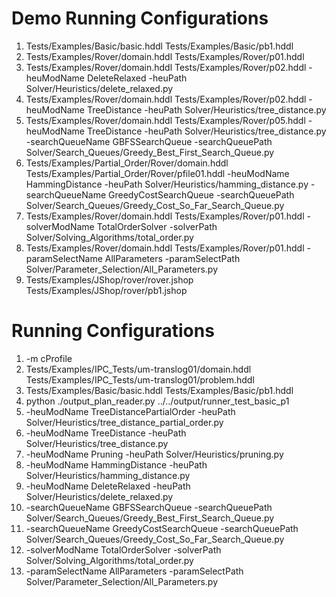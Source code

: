 # Demo Running Configurations
1. Tests/Examples/Basic/basic.hddl Tests/Examples/Basic/pb1.hddl
2. Tests/Examples/Rover/domain.hddl Tests/Examples/Rover/p01.hddl
3. Tests/Examples/Rover/domain.hddl Tests/Examples/Rover/p02.hddl -heuModName DeleteRelaxed -heuPath Solver/Heuristics/delete_relaxed.py
4. Tests/Examples/Rover/domain.hddl Tests/Examples/Rover/p02.hddl -heuModName TreeDistance -heuPath Solver/Heuristics/tree_distance.py
5. Tests/Examples/Rover/domain.hddl Tests/Examples/Rover/p05.hddl -heuModName TreeDistance -heuPath Solver/Heuristics/tree_distance.py -searchQueueName GBFSSearchQueue -searchQueuePath Solver/Search_Queues/Greedy_Best_First_Search_Queue.py
6. Tests/Examples/Partial_Order/Rover/domain.hddl Tests/Examples/Partial_Order/Rover/pfile01.hddl -heuModName HammingDistance -heuPath Solver/Heuristics/hamming_distance.py -searchQueueName GreedyCostSearchQueue -searchQueuePath Solver/Search_Queues/Greedy_Cost_So_Far_Search_Queue.py
7. Tests/Examples/Rover/domain.hddl Tests/Examples/Rover/p01.hddl -solverModName TotalOrderSolver -solverPath Solver/Solving_Algorithms/total_order.py
8. Tests/Examples/Rover/domain.hddl Tests/Examples/Rover/p01.hddl -paramSelectName AllParameters -paramSelectPath Solver/Parameter_Selection/All_Parameters.py
9. Tests/Examples/JShop/rover/rover.jshop Tests/Examples/JShop/rover/pb1.jshop



# Running Configurations
1. -m cProfile
2. Tests/Examples/IPC_Tests/um-translog01/domain.hddl Tests/Examples/IPC_Tests/um-translog01/problem.hddl
3. Tests/Examples/Basic/basic.hddl Tests/Examples/Basic/pb1.hddl
4. python ./output_plan_reader.py ../../output/runner_test_basic_p1 
5. -heuModName TreeDistancePartialOrder -heuPath Solver/Heuristics/tree_distance_partial_order.py
6. -heuModName TreeDistance -heuPath Solver/Heuristics/tree_distance.py
7. -heuModName Pruning -heuPath Solver/Heuristics/pruning.py
8. -heuModName HammingDistance -heuPath Solver/Heuristics/hamming_distance.py
9. -heuModName DeleteRelaxed -heuPath Solver/Heuristics/delete_relaxed.py
10. -searchQueueName GBFSSearchQueue -searchQueuePath Solver/Search_Queues/Greedy_Best_First_Search_Queue.py
11. -searchQueueName GreedyCostSearchQueue -searchQueuePath Solver/Search_Queues/Greedy_Cost_So_Far_Search_Queue.py
12. -solverModName TotalOrderSolver -solverPath Solver/Solving_Algorithms/total_order.py
13. -paramSelectName AllParameters -paramSelectPath Solver/Parameter_Selection/All_Parameters.py